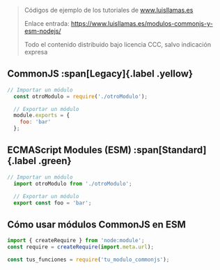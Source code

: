 > Códigos de ejemplo de los tutoriales de www.luisllamas.es
>
> Enlace entrada: https://www.luisllamas.es/modulos-commonjs-y-esm-nodejs/
>
> Todo el contenido distribuido bajo licencia CCC, salvo indicación expresa

## CommonJS :span[Legacy]{.label .yellow}
```javascript
// Importar un módulo
  const otroModulo = require('./otroModulo');

  // Exportar un módulo
  module.exports = {
    foo: 'bar'
  };
```


## ECMAScript Modules (ESM) :span[Standard]{.label .green}
```javascript
// Importar un módulo
  import otroModulo from './otroModulo';

  // Exportar un módulo
  export const foo = 'bar';
```


## Cómo usar módulos CommonJS en ESM
```javascript
import { createRequire } from 'node:module';
const require = createRequire(import.meta.url);

const tus_funciones = require('tu_modulo_commonjs');
```


